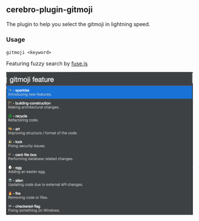 ## cerebro-plugin-gitmoji
The plugin to help you select the gitmoji in lightning speed.

### Usage

	gitmoji <keyword>

Featuring fuzzy search by [fuse.js](https://fusejs.io/)

![screenshot](img/screenshot.png)
